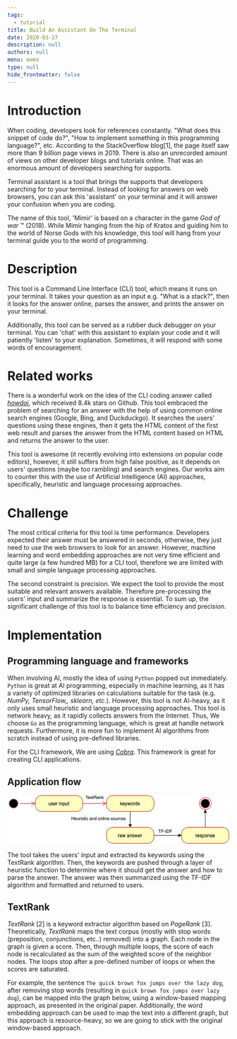 ```yaml
---
tags: 
  - tutorial
title: Build An Assistant On The Terminal
date: 2020-03-27
description: null
authors: null
menu: memo
type: null
hide_frontmatter: false
---
```


# Introduction
When coding, developers look for references constantly. "What does this snippet of code do?", "How to implement something in this programming language?", etc. According to the StackOverflow blog[1], the page itself saw more than 9 billion page views in 2019. There is also an unrecorded amount of views on other developer blogs and tutorials online. That was an enormous amount of developers searching for supports.

Terminal assistant is a tool that brings the supports that developers searching for to your terminal. Instead of looking for answers on web browsers, you can ask this 'assistant' on your terminal and it will answer your confusion when you are coding.

The name of this tool, 'Mimir' is based on a character in the game *God of war* ™ (2018). While Mimir hanging from the hip of Kratos and guiding him to the world of Norse Gods with his knowledge, this tool will hang from your terminal guide you to the world of programming.

# Description
This tool is a Command Line Interface (CLI) tool, which means it runs on your terminal. It takes your question as an input e.g. "What is a stack?", then it looks for the answer online, parses the answer, and prints the answer on your terminal.

Additionally, this tool can be served as a rubber duck debugger on your terminal. You can 'chat' with this assistant to explain your code and it will patiently 'listen' to your explanation. Sometimes, it will respond with some words of encouragement.

# Related works
There is a wonderful work on the idea of the CLI coding answer called *[howdoi](https://github.com/gleitz/howdoi)*, which received 8.4k stars on Github. This tool embraced the problem of searching for an answer with the help of using common online search engines (Google, Bing, and Duckduckgo). It searches the users' questions using these engines, then it gets the HTML content of the first web result and parses the answer from the HTML content based on HTML and returns the answer to the user.

This tool is awesome (it recently evolving into extensions on popular code editors), however, it still suffers from high false positive, as it depends on users' questions (maybe too rambling) and search engines. Our works aim to counter this with the use of Artificial Intelligence (AI) approaches, specifically, heuristic and language processing approaches.

# Challenge
The most critical criteria for this tool is time performance. Developers expected their answer must be answered in seconds, otherwise, they just need to use the web browsers to look for an answer. However, machine learning and word embedding approaches are not very time efficient and quite large (a few hundred MB) for a CLI tool, therefore we are limited with small and simple language processing approaches.

The second constraint is precision. We expect the tool to provide the most suitable and relevant answers available. Therefore pre-processing the users' input and summarize the response is essential. To sum up, the significant challenge of this tool is to balance time efficiency and precision.

# Implementation

## Programming language and frameworks
When involving AI, mostly the idea of using `Python` popped out immediately. `Python` is great at AI programming, especially in machine learning, as it has a variety of optimized libraries on calculations suitable for the task (e.g. *NumPy, TensorFlow,, sklearn, etc.*). However, this tool is not AI-heavy, as it only uses small heuristic and language processing approaches. This tool is network heavy, as it rapidly collects answers from the Internet. Thus, We choose `Go` as the programming language, which is great at handle network requests. Furthermore, it is more fun to implement AI algorithms from scratch instead of using pre-defined libraries.

For the CLI framework, We are using *[Cobra](https://github.com/spf13/cobra)*. This framework is great for creating CLI applications.

## Application flow
![](assets/build-an-assistant-on-the-terminal_898d0616614b4483301cd1793967a1ef_md5.webp)

The tool takes the users' input and extracted its keywords using the TextRank algorithm. Then, the keywords are pushed through a layer of heuristic function to determine where it should get the answer and how to parse the answer. The answer was then summarized using the TF-IDF algorithm and formatted and returned to users.

## TextRank
*TextRank* [2] is a keyword extractor algorithm based on *PageRank* [3]. Theoretically, *TextRank* maps the text corpus (mostly with stop words (preposition, conjunctions, etc..) removed) into a graph. Each node in the graph is given a score. Then, through multiple loops, the score of each node is recalculated as the sum of the weighted score of the neighbor nodes. The loops stop after a pre-defined number of loops or when the scores are saturated.

For example, the sentence `The quick brown fox jumps over the lazy dog`, after removing stop words (resulting in `quick brown fox jumps over lazy dog`), can be mapped into the graph below, using a window-based mapping approach, as presented in the original paper. Additionally, the word embedding approach can be used to map the text into a different graph, but this approach is resource-heavy, so we are going to stick with the original window-based approach.
